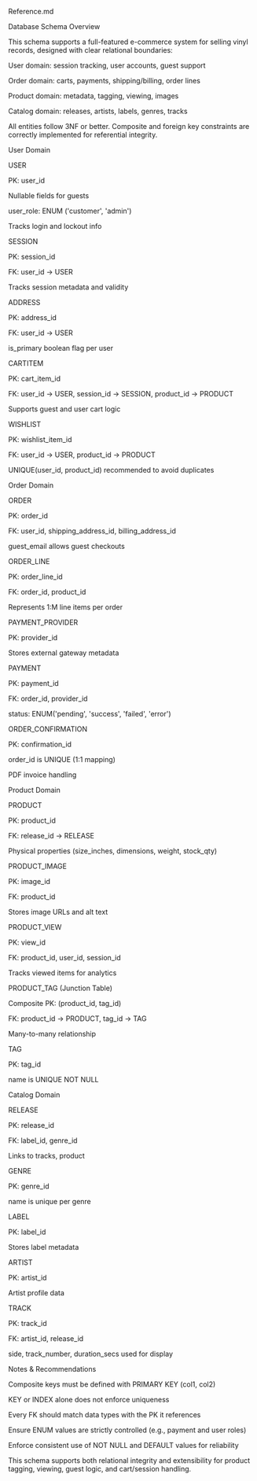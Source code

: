 Reference.md

Database Schema Overview

This schema supports a full-featured e-commerce system for selling vinyl records, designed with clear relational boundaries:

User domain: session tracking, user accounts, guest support

Order domain: carts, payments, shipping/billing, order lines

Product domain: metadata, tagging, viewing, images

Catalog domain: releases, artists, labels, genres, tracks

All entities follow 3NF or better. Composite and foreign key constraints are correctly implemented for referential integrity.

User Domain

USER

PK: user_id

Nullable fields for guests

user_role: ENUM ('customer', 'admin')

Tracks login and lockout info

SESSION

PK: session_id

FK: user_id → USER

Tracks session metadata and validity

ADDRESS

PK: address_id

FK: user_id → USER

is_primary boolean flag per user

CARTITEM

PK: cart_item_id

FK: user_id → USER, session_id → SESSION, product_id → PRODUCT

Supports guest and user cart logic

WISHLIST

PK: wishlist_item_id

FK: user_id → USER, product_id → PRODUCT

UNIQUE(user_id, product_id) recommended to avoid duplicates

Order Domain

ORDER

PK: order_id

FK: user_id, shipping_address_id, billing_address_id

guest_email allows guest checkouts

ORDER_LINE

PK: order_line_id

FK: order_id, product_id

Represents 1:M line items per order

PAYMENT_PROVIDER

PK: provider_id

Stores external gateway metadata

PAYMENT

PK: payment_id

FK: order_id, provider_id

status: ENUM('pending', 'success', 'failed', 'error')

ORDER_CONFIRMATION

PK: confirmation_id

order_id is UNIQUE (1:1 mapping)

PDF invoice handling

Product Domain

PRODUCT

PK: product_id

FK: release_id → RELEASE

Physical properties (size_inches, dimensions, weight, stock_qty)

PRODUCT_IMAGE

PK: image_id

FK: product_id

Stores image URLs and alt text

PRODUCT_VIEW

PK: view_id

FK: product_id, user_id, session_id

Tracks viewed items for analytics

PRODUCT_TAG (Junction Table)

Composite PK: (product_id, tag_id)

FK: product_id → PRODUCT, tag_id → TAG

Many-to-many relationship

TAG

PK: tag_id

name is UNIQUE NOT NULL

Catalog Domain

RELEASE

PK: release_id

FK: label_id, genre_id

Links to tracks, product

GENRE

PK: genre_id

name is unique per genre

LABEL

PK: label_id

Stores label metadata

ARTIST

PK: artist_id

Artist profile data

TRACK

PK: track_id

FK: artist_id, release_id

side, track_number, duration_secs used for display

Notes & Recommendations

Composite keys must be defined with PRIMARY KEY (col1, col2)

KEY or INDEX alone does not enforce uniqueness

Every FK should match data types with the PK it references

Ensure ENUM values are strictly controlled (e.g., payment and user roles)

Enforce consistent use of NOT NULL and DEFAULT values for reliability

This schema supports both relational integrity and extensibility for product tagging, viewing, guest logic, and cart/session handling.